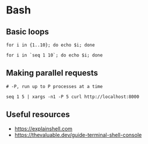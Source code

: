 # Bash

## Basic loops
```shell
for i in {1..10}; do echo $i; done
```

```shell
for i in `seq 1 10`; do echo $i; done
```

## Making parallel requests

```shell
# -P, run up to P processes at a time

seq 1 5 | xargs -n1 -P 5 curl http://localhost:8000
```

## Useful resources

- https://explainshell.com
- https://thevaluable.dev/guide-terminal-shell-console